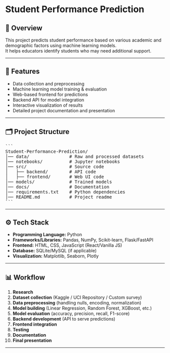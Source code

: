 # Student Performance Prediction

## 📌 Overview
This project predicts student performance based on various academic and demographic factors using machine learning models.  
It helps educators identify students who may need additional support.

---

## 🚀 Features
- Data collection and preprocessing
- Machine learning model training & evaluation
- Web-based frontend for predictions
- Backend API for model integration
- Interactive visualization of results
- Detailed project documentation and presentation

---

## 🗂 Project Structure

<pre>
```
Student-Performance-Prediction/
│── data/               # Raw and processed datasets
│── notebooks/          # Jupyter notebooks
│── src/                # Source code
│   ├── backend/        # API code
│   ├── frontend/       # Web UI code
│── models/             # Trained models
│── docs/               # Documentation
│── requirements.txt    # Python dependencies
│── README.md           # Project readme
```
</pre>

---

## ⚙️ Tech Stack
- **Programming Language:** Python
- **Frameworks/Libraries:** Pandas, NumPy, Scikit-learn, Flask/FastAPI
- **Frontend:** HTML, CSS, JavaScript (React/Vanilla JS)
- **Database:** SQLite/MySQL (if applicable)
- **Visualization:** Matplotlib, Seaborn, Plotly

---

## 📊 Workflow
1. **Research**
2. **Dataset collection** (Kaggle / UCI Repository / Custom survey)
3. **Data preprocessing** (handling nulls, encoding, normalization)
4. **Model building** (Linear Regression, Random Forest, XGBoost, etc.)
5. **Model evaluation** (accuracy, precision, recall, F1-score)
6. **Backend development** (API to serve predictions)
7. **Frontend integration**
8. **Testing**
9. **Documentation**
10. **Final presentation**

---
